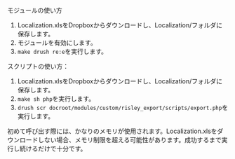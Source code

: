 モジュールの使い方

1. Localization.xlsをDropboxからダウンロードし、Localization/フォルダに保存します。
2. モジュールを有効にします。
3. `make drush re:e`を実行します。

スクリプトの使い方：
1. Localization.xlsをDropboxからダウンロードし、Localization/フォルダに保存します。
2. `make sh php`を実行します。
3. `drush scr docroot/modules/custom/risley_export/scripts/export.php`を実行します。

初めて呼び出す際には、かなりのメモリが使用されます。Localization.xlsをダウンロードしない場合、メモリ制限を超える可能性があります。成功するまで実行し続けるだけで十分です。
